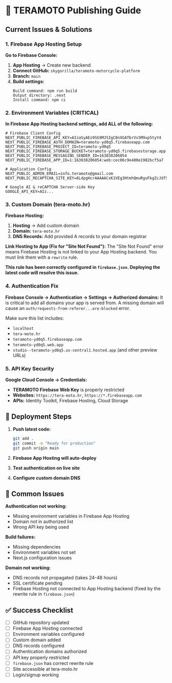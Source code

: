 # 🚀 TERAMOTO Publishing Guide

## Current Issues & Solutions

### 1. Firebase App Hosting Setup

**Go to Firebase Console:**
1. **App Hosting** → Create new backend
2. **Connect GitHub:** `skygorilla/teramoto-motorcycle-platform`
3. **Branch:** `main`
4. **Build settings:**
   ```
   Build command: npm run build
   Output directory: .next
   Install command: npm ci
   ```

### 2. Environment Variables (CRITICAL)

**In Firebase App Hosting backend settings, add ALL of the following:**
```
# Firebase Client Config
NEXT_PUBLIC_FIREBASE_API_KEY=AIzaSyAEz9SG9MJSIgC0nXGATbrVs5M9xp5tyY4
NEXT_PUBLIC_FIREBASE_AUTH_DOMAIN=teramoto-yd0q5.firebaseapp.com
NEXT_PUBLIC_FIREBASE_PROJECT_ID=teramoto-yd0q5
NEXT_PUBLIC_FIREBASE_STORAGE_BUCKET=teramoto-yd0q5.firebasestorage.app
NEXT_PUBLIC_FIREBASE_MESSAGING_SENDER_ID=163038206054
NEXT_PUBLIC_FIREBASE_APP_ID=1:163038206054:web:cec06c9e480e1982bcf5a7

# Application Config
NEXT_PUBLIC_ADMIN_EMAIL=info.teramoto@gmail.com
NEXT_PUBLIC_RECAPTCHA_SITE_KEY=6LdpgHcrAAAAACxK1VEg3HtmhQmuRguFkgZcJdfS

# Google AI & reCAPTCHA Server-side Key
GOOGLE_API_KEY=AIz...
```

### 3. Custom Domain (tera-moto.hr)

**Firebase Hosting:**
1. **Hosting** → Add custom domain
2. **Domain:** `tera-moto.hr`
3. **DNS Records:** Add provided A records to your domain registrar

**Link Hosting to App (Fix for "Site Not Found"):**
The "Site Not Found" error means Firebase Hosting is not linked to your App Hosting backend. You must link them with a `rewrite` rule.

**This rule has been correctly configured in `firebase.json`. Deploying the latest code will resolve this issue.**

### 4. Authentication Fix

**Firebase Console → Authentication → Settings → Authorized domains:**
It is critical to add all domains your app is served from. A missing domain will cause an `auth/requests-from-referer...are-blocked` error.

Make sure this list includes:
- `localhost`
- `tera-moto.hr`
- `teramoto-yd0q5.firebaseapp.com`
- `teramoto-yd0q5.web.app`
- `studio--teramoto-yd0q5.us-central1.hosted.app` (and other preview URLs)

### 5. API Key Security

**Google Cloud Console → Credentials:**
- **TERAMOTO Firebase Web Key** is properly restricted
- **Websites:** `https://tera-moto.hr`, `https://*.firebaseapp.com`
- **APIs:** Identity Toolkit, Firebase Hosting, Cloud Storage

## 🔧 Deployment Steps

1. **Push latest code:**
   ```bash
   git add .
   git commit -m "Ready for production"
   git push origin main
   ```

2. **Firebase App Hosting will auto-deploy**

3. **Test authentication on live site**

4. **Configure custom domain DNS**

## 🚨 Common Issues

**Authentication not working:**
- Missing environment variables in Firebase App Hosting
- Domain not in authorized list
- Wrong API key being used

**Build failures:**
- Missing dependencies
- Environment variables not set
- Next.js configuration issues

**Domain not working:**
- DNS records not propagated (takes 24-48 hours)
- SSL certificate pending
- Firebase Hosting not connected to App Hosting backend (fixed by the rewrite rule in `firebase.json`)

## ✅ Success Checklist

- [ ] GitHub repository updated
- [ ] Firebase App Hosting connected
- [ ] Environment variables configured
- [ ] Custom domain added
- [ ] DNS records configured
- [ ] Authentication domains authorized
- [ ] API key properly restricted
- [ ] `firebase.json` has correct rewrite rule
- [ ] Site accessible at tera-moto.hr
- [ ] Login/signup working
